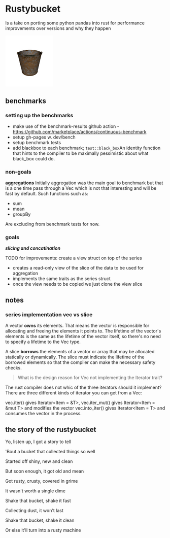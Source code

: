 # Rustybucket

Is a take on porting some python pandas into rust for performance improvements over versions and why they happen

<img src="./docs/rustybucket.png" width="30%" height="30%">

## benchmarks

### setting up the benchmarks
- make use of the benchmark-results github action - https://github.com/marketplace/actions/continuous-benchmark
- setup gh-pages w. dev/bench
- setup benchmark tests
- add blackbox to each benchmark; `test::black_box`An identity function that hints to the compiler to be maximally pessimistic about what black_box could do.

### non-goals

**aggregations**
Initially aggregation was the main goal to benchmark but that is a one time pass through a Vec<T> which is not that interesting and will be fast by default.
Such functions such as:
- sum
- mean
- groupBy

Are excluding from benchmark tests for now.

### goals

***slicing and concatination***

TODO for improvements:
create a view struct on top of the series
- creates a read-only view of the slice of the data to be used for aggregation
- implements the same traits as the series struct
- once the view needs to be copied we just clone the view slice

## notes

### series implementation vec vs slice
A vector **owns** its elements. That means the vector is responsible for allocating and freeing the elements it points to. The lifetime of the vector's elements is the same as the lifetime of the vector itself, so there's no need to specify a lifetime to the Vec type.

A slice **borrows** the elements of a vector or array that may be allocated statically or dynamically. The slice must indicate the lifetime of the borrowed elements so that the compiler can make the necessary safety checks.

> What is the design reason for Vec not implementing the Iterator trait?

The rust compiler does not whic of the three iterators should it implement? There are three different kinds of iterator you can get from a Vec:

vec.iter() gives Iterator<Item = &T>,
vec.iter_mut() gives Iterator<Item = &mut T> and modifies the vector
vec.into_iter() gives Iterator<Item = T> and consumes the vector in the process.

## the story of the rustybucket
Yo, listen up, I got a story to tell

'Bout a bucket that collected things so well

Started off shiny, new and clean

But soon enough, it got old and mean

Got rusty, crusty, covered in grime

It wasn't worth a single dime

Shake that bucket, shake it fast

Collecting dust, it won't last

Shake that bucket, shake it clean

Or else it'll turn into a rusty machine
